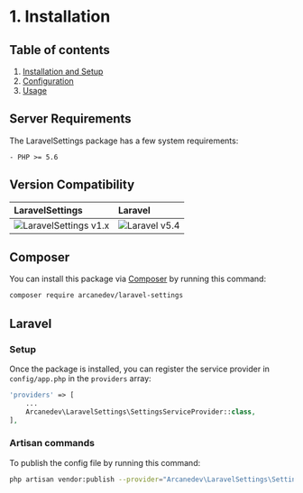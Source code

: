 # 1. Installation

## Table of contents

  1. [Installation and Setup](1-Installation-and-Setup.md)
  2. [Configuration](2-Configuration.md)
  3. [Usage](3-Usage.md)
  
## Server Requirements

The LaravelSettings package has a few system requirements:

    - PHP >= 5.6

## Version Compatibility

| LaravelSettings                               | Laravel                                                                                                             |
|:----------------------------------------------|:--------------------------------------------------------------------------------------------------------------------|
| ![LaravelSettings v1.x][laravel_settings_1_x] | ![Laravel v5.4][laravel_5_4]                                                                                        |

[laravel_5_4]:  https://img.shields.io/badge/v5.4-supported-brightgreen.svg?style=flat-square "Laravel v5.4"

[laravel_settings_1_x]: https://img.shields.io/badge/version-1.*-blue.svg?style=flat-square "LaravelSettings v1.*"

## Composer

You can install this package via [Composer](http://getcomposer.org/) by running this command: 

```bash
composer require arcanedev/laravel-settings
```

## Laravel

### Setup

Once the package is installed, you can register the service provider in `config/app.php` in the `providers` array:

```php
'providers' => [
    ...
    Arcanedev\LaravelSettings\SettingsServiceProvider::class,
],
```

### Artisan commands

To publish the config file by running this command:

```bash
php artisan vendor:publish --provider="Arcanedev\LaravelSettings\SettingsServiceProvider"
```
